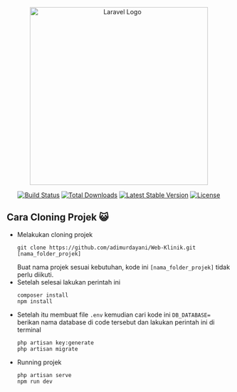 <p align="center"><a href="https://laravel.com" target="_blank"><img src="https://raw.githubusercontent.com/laravel/art/master/logo-lockup/5%20SVG/2%20CMYK/1%20Full%20Color/laravel-logolockup-cmyk-red.svg" width="400" alt="Laravel Logo"></a></p>

<p align="center">
<a href="https://github.com/laravel/framework/actions"><img src="https://github.com/laravel/framework/workflows/tests/badge.svg" alt="Build Status"></a>
<a href="https://packagist.org/packages/laravel/framework"><img src="https://img.shields.io/packagist/dt/laravel/framework" alt="Total Downloads"></a>
<a href="https://packagist.org/packages/laravel/framework"><img src="https://img.shields.io/packagist/v/laravel/framework" alt="Latest Stable Version"></a>
<a href="https://packagist.org/packages/laravel/framework"><img src="https://img.shields.io/packagist/l/laravel/framework" alt="License"></a>
</p>

## Cara Cloning Projek :smiley_cat:
+ Melakukan cloning projek
  ```
  git clone https://github.com/adimurdayani/Web-Klinik.git [nama_folder_projek]
  ```
  Buat nama projek sesuai kebutuhan, kode ini `[nama_folder_projek]` tidak perlu diikuti.
+ Setelah selesai lakukan perintah ini
  ```
  composer install
  npm install
  ```
+ Setelah itu membuat file `.env` kemudian cari kode ini `DB_DATABASE=` berikan nama database di code tersebut dan lakukan perintah ini di terminal
  ```
  php artisan key:generate
  php artisan migrate
  ```
+ Running projek
  ```
  php artisan serve
  npm run dev
  ```
